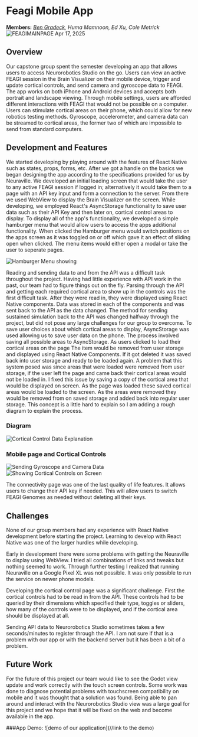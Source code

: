 # Feagi Mobile App
**Members:** *[Ben Gradeck](https://www.linkedin.com/in/ben-gradeck-2240031b2/), Huma Mamnoon, Ed Xu, Cole Metrick*
![FEAGIMAINPAGE](Picture2.png)
Apr 17, 2025
## Overview
Our capstone group spent the semester developing an app that allows users to access Neurorobotics Studio on the go. Users can view an active FEAGI session in the Brain Visualizer on their mobile device, trigger and update cortical controls, and send camera and gyroscope data to FEAGI. The app works on both iPhone and Android devices and accepts both portrait and landscape viewing. Through mobile settings, users are afforded different interactions with FEAGI that would not be possible on a computer. Users can stimulate cortical areas on their phone, which could allow for new robotics testing methods. Gyroscope, accelerometer, and camera data can be streamed to cortical areas, the former two of which are impossible to send from standard computers.  

## Development and Features
We started developing by playing around with the features of React Native such as states, props, forms, etc. After we got a handle on the basics we began designing the app according to the specifications provided for us by Neuraville. We developed an initial loading screen that would take the user to any active FEAGI session if logged in; alternatively it would take them to a page with an API key input and form a connection to the server. From there we used WebView to display the Brain Visualizer on the screen. While developing, we employed React's AsyncStorage functionality to save user data such as their API Key and then later on, cortical control areas to display. 
To display all of the app's functionality, we developed a simple hamburger menu that would allow users to access the apps additional functionality. When clicked the Hamburger menu would switch positions on the apps screen as it was toggled on or off which gave it an effect of sliding open when clicked. The menu items would either open a modal or take the user to seperate pages. 

![Hamburger Menu showing](BurgerMenu.png)

Reading and sending data to and from the API was a difficult task throughout the project. Having had little experience with API work in the past, our team had to figure things out on the fly. Parsing through the API and getting each required cortical area to show up in the controls was the first difficult task. After they were read in, they were displayed using React Native components. Data was stored in each of the components and was sent back to the API as the data changed. The method for sending sustained simulation back to the API was changed halfway through the project, but did not pose any large challenges for our group to overcome. To save user choices about which cortical areas to display, AsyncStorage was used allowing us to save user data on the phone. The process involved saving all possible areas to AsyncStorage. As users clicked to load their cortical areas on the page The item would be removed from user storage and displayed using React Native Components. If it got deleted it was saved back into user storage and ready to be loaded again. A problem that this system posed was since areas that were loaded were removed from user storage, if the user left the page and came back their cortical areas would not be loaded in. I fixed this issue by saving a copy of the cortical area that would be displayed on screen. As the page was loaded these saved cortical areas would be loaded to the screen. As the areas were removed they would be removed from on saved storage and added back into regular user storage. This concept is a little hard to explain so I am adding a rough diagram to explain the process. 
### Diagram
![Cortical Control Data Explanation](CorticalExplanation.png)

### Mobile page and Cortical Controls
![Sending Gyroscope and Camera Data](MobileSettings.png) ![Showing Cortical Controls on Screen](OnScreenControls.png)


The connectivity page was one of the last quality of life features. It allows users to change their API key if needed. This will allow users to switch FEAGI Genomes as needed without deleting all their keys. 

## Challenges
None of our group members had any experience with React Native development before starting the project. Learning to develop with React Native was one of the larger hurdles while developing. 

Early in development there were some problems with getting the Neuraville to display using WebView. I tried all combinations of links and tweaks but nothing seemed to work. Through further testing I realized that running Neuraville on a Google Pixel XL was not possible. It was only possible to run the service on newer phone models. 

Developing the cortical control page was a significant challenge. First the cortical controls had to be read in from the API. These controls had to be queried by their dimensions which specified their type, toggles or sliders, how many of the controls were to be displayed, and if the cortical area should be displayed at all. 

Sending API data to Neurorobotics Studio sometimes takes a few seconds/minutes to register through the API. I am not sure if that is a problem with our app or with the backend server but it has been a bit of a problem. 

## Future Work
For the future of this project our team would like to see the Godot view update and work correctly with the touch screen controls. Some work was done to diagnose potential problems with touchscreen compatibility on mobile and it was thought that a solution was found. Being able to pan around and interact with the Neurorobotics Studio view was a large goal for this project and we hope that it will be fixed on the web and become available in the app. 

###App Demo: 
![demo of our application](//link to the demo)


